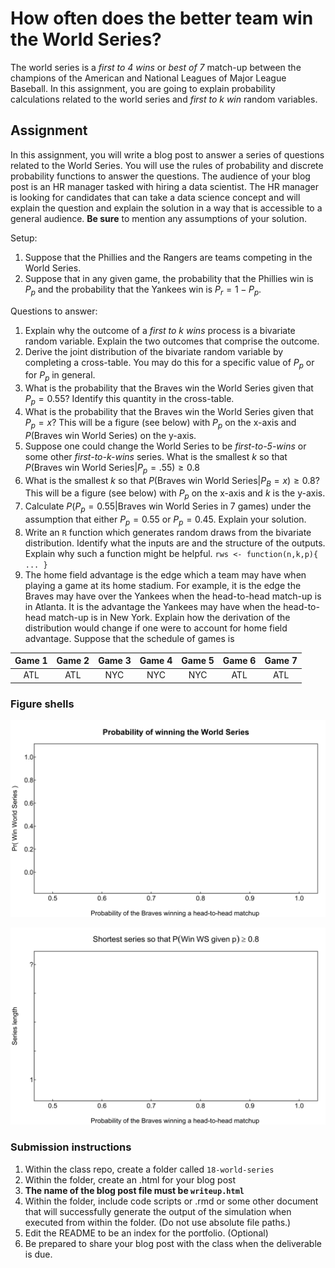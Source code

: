 How often does the better team win the World Series?
====================================================

The world series is a *first to 4 wins* or *best of 7* match-up between the champions of the
American and National Leagues of Major League Baseball. In this
assignment, you are going to explain probability calculations related to
the world series and *first to k win* random variables.

Assignment
----------

In this assignment, you will write a blog post to answer a series of
questions related to the World Series. You will use the rules of
probability and discrete probability functions to answer the questions.
The audience of your blog post is an HR manager tasked with hiring a
data scientist. The HR manager is looking for candidates that can take a
data science concept and will explain the question and explain the
solution in a way that is accessible to a general audience. **Be sure**
to mention any assumptions of your solution.

Setup:

1.  Suppose that the Phillies and the Rangers are teams competing in the
    World Series.
2.  Suppose that in any given game, the probability that the Phillies win
    is *P*<sub>*p*</sub> and the probability that the Yankees win is
    *P*<sub>*r*</sub> = 1 − *P*<sub>*p*</sub>.

Questions to answer:

1.  Explain why the outcome of a *first to k wins* process is a bivariate random variable.  Explain the two outcomes that comprise the outcome.
1.  Derive the joint distribution of the bivariate random variable by completing a cross-table.  You may do this for a specific value of *P*<sub>*p*</sub> or for *P*<sub>*p*</sub> in general.
1.  What is the probability that the Braves win the World Series given
    that *P*<sub>*p*</sub> = 0.55?  Identify this quantity in the cross-table.
1.  What is the probability that the Braves win the World Series given
    that *P*<sub>*p*</sub> = *x*? This will be a figure (see below) with
    *P*<sub>*p*</sub> on the x-axis and *P*(Braves win World Series) on
    the y-axis.
1.  Suppose one could change the World Series to be *first-to-5-wins* or some
    other *first-to-k-wins* series. What is the smallest *k* so that
    *P*(Braves win World Series\|*P*<sub>*p*</sub> = .55) ≥ 0.8
1.  What is the smallest *k* so that
    *P*(Braves win World Series\|*P*<sub>*B*</sub> = *x*) ≥ 0.8? This
    will be a figure (see below) with *P*<sub>*p*</sub> on the x-axis
    and *k* is the y-axis.
1.  Calculate
    *P*(*P*<sub>*p*</sub> = 0.55\|Braves win World Series in 7 games)
    under the assumption that either *P*<sub>*p*</sub> = 0.55 or
    *P*<sub>*p*</sub> = 0.45. Explain your solution.
1.  Write an `R` function which generates random draws from the bivariate distribution.  Identify what the inputs are and the structure of the outputs. Explain why such a function might be helpful. `rws <- function(n,k,p){ ... }`
1.  The home field advantage is the edge which a team may have when playing a game at its home stadium. For example, it is the edge the Braves may have over the Yankees when the head-to-head match-up is in Atlanta. It is the advantage the Yankees may have when the head-to-head match-up is in New York.  Explain how the derivation of the distribution would change if one were to account for home field advantage.  Suppose that the schedule of games is

| Game 1 | Game 2 | Game 3 | Game 4 | Game 5 | Game 6 | Game 7 |
|:------:|:------:|:------:|:------:|:------:|:------:|:------:|
|  ATL   |  ATL   |  NYC   |  NYC   |  NYC   |  ATL   |  ATL   |



### Figure shells

![](../assets/probability-win-world-series.svg)

![](../assets/world-series-length-for-80pct-prob.svg)

### Submission instructions

1.  Within the class repo, create a
    folder called `18-world-series`
2.  Within the folder, create an .html for your blog post
3.  **The name of the blog post file must be `writeup.html`**
4.  Within the folder, include code scripts or .rmd or some other
    document that will successfully generate the output of the
    simulation when executed from within the folder. (Do not use
    absolute file paths.)
5.  Edit the README to be an index for the portfolio. (Optional)  
6.  Be prepared to share your blog post with the class when the
    deliverable is due.